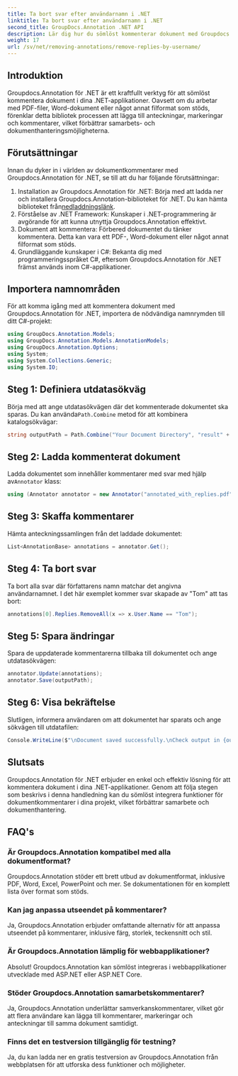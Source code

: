 ```yaml
---
title: Ta bort svar efter användarnamn i .NET
linktitle: Ta bort svar efter användarnamn i .NET
second_title: GroupDocs.Annotation .NET API
description: Lär dig hur du sömlöst kommenterar dokument med Groupdocs.Annotation för .NET. Förbättra samarbete och dokumenthantering med detta kraftfulla verktyg.
weight: 17
url: /sv/net/removing-annotations/remove-replies-by-username/
---
```

## Introduktion
Groupdocs.Annotation för .NET är ett kraftfullt verktyg för att sömlöst kommentera dokument i dina .NET-applikationer. Oavsett om du arbetar med PDF-filer, Word-dokument eller något annat filformat som stöds, förenklar detta bibliotek processen att lägga till anteckningar, markeringar och kommentarer, vilket förbättrar samarbets- och dokumenthanteringsmöjligheterna.
## Förutsättningar
Innan du dyker in i världen av dokumentkommentarer med Groupdocs.Annotation för .NET, se till att du har följande förutsättningar:
1.  Installation av Groupdocs.Annotation för .NET: Börja med att ladda ner och installera Groupdocs.Annotation-biblioteket för .NET. Du kan hämta biblioteket från[nedladdningslänk](https://releases.groupdocs.com/annotation/net/).
2. Förståelse av .NET Framework: Kunskaper i .NET-programmering är avgörande för att kunna utnyttja Groupdocs.Annotation effektivt.
3. Dokument att kommentera: Förbered dokumentet du tänker kommentera. Detta kan vara ett PDF-, Word-dokument eller något annat filformat som stöds.
4. Grundläggande kunskaper i C#: Bekanta dig med programmeringsspråket C#, eftersom Groupdocs.Annotation för .NET främst används inom C#-applikationer.

## Importera namnområden
För att komma igång med att kommentera dokument med Groupdocs.Annotation för .NET, importera de nödvändiga namnrymden till ditt C#-projekt:
```csharp
using GroupDocs.Annotation.Models;
using GroupDocs.Annotation.Models.AnnotationModels;
using GroupDocs.Annotation.Options;
using System;
using System.Collections.Generic;
using System.IO;
```
## Steg 1: Definiera utdatasökväg
 Börja med att ange utdatasökvägen där det kommenterade dokumentet ska sparas. Du kan använda`Path.Combine` metod för att kombinera katalogsökvägar:
```csharp
string outputPath = Path.Combine("Your Document Directory", "result" + Path.GetExtension("input.pdf"));
```
## Steg 2: Ladda kommenterat dokument
 Ladda dokumentet som innehåller kommentarer med svar med hjälp av`Annotator` klass:
```csharp
using (Annotator annotator = new Annotator("annotated_with_replies.pdf"))
```
## Steg 3: Skaffa kommentarer
Hämta anteckningssamlingen från det laddade dokumentet:
```csharp
List<AnnotationBase> annotations = annotator.Get();
```
## Steg 4: Ta bort svar
Ta bort alla svar där författarens namn matchar det angivna användarnamnet. I det här exemplet kommer svar skapade av "Tom" att tas bort:
```csharp
annotations[0].Replies.RemoveAll(x => x.User.Name == "Tom");
```
## Steg 5: Spara ändringar
Spara de uppdaterade kommentarerna tillbaka till dokumentet och ange utdatasökvägen:
```csharp
annotator.Update(annotations);
annotator.Save(outputPath);
```
## Steg 6: Visa bekräftelse
Slutligen, informera användaren om att dokumentet har sparats och ange sökvägen till utdatafilen:
```csharp
Console.WriteLine($"\nDocument saved successfully.\nCheck output in {outputPath}.");
```
## Slutsats
Groupdocs.Annotation för .NET erbjuder en enkel och effektiv lösning för att kommentera dokument i dina .NET-applikationer. Genom att följa stegen som beskrivs i denna handledning kan du sömlöst integrera funktioner för dokumentkommentarer i dina projekt, vilket förbättrar samarbete och dokumenthantering.
## FAQ's
### Är Groupdocs.Annotation kompatibel med alla dokumentformat?
Groupdocs.Annotation stöder ett brett utbud av dokumentformat, inklusive PDF, Word, Excel, PowerPoint och mer. Se dokumentationen för en komplett lista över format som stöds.
### Kan jag anpassa utseendet på kommentarer?
Ja, Groupdocs.Annotation erbjuder omfattande alternativ för att anpassa utseendet på kommentarer, inklusive färg, storlek, teckensnitt och stil.
### Är Groupdocs.Annotation lämplig för webbapplikationer?
Absolut! Groupdocs.Annotation kan sömlöst integreras i webbapplikationer utvecklade med ASP.NET eller ASP.NET Core.
### Stöder Groupdocs.Annotation samarbetskommentarer?
Ja, Groupdocs.Annotation underlättar samverkanskommentarer, vilket gör att flera användare kan lägga till kommentarer, markeringar och anteckningar till samma dokument samtidigt.
### Finns det en testversion tillgänglig för testning?
Ja, du kan ladda ner en gratis testversion av Groupdocs.Annotation från webbplatsen för att utforska dess funktioner och möjligheter.